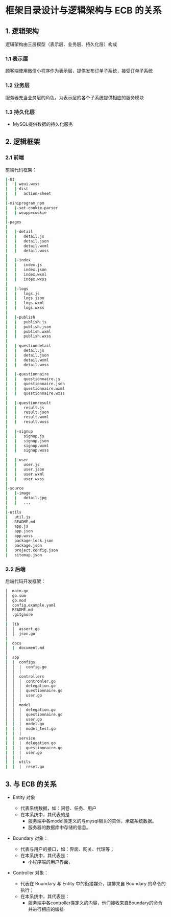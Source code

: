# 框架目录设计与逻辑架构与 ECB 的关系

## 1. 逻辑架构

逻辑架构由三层模型（表示层、业务层、持久化层）构成

### 1.1 表示层

顾客端使用微信小程序作为表示层，提供发布订单子系统，接受订单子系统

### 1.2 业务层

服务器充当业务层的角色，为表示层的各个子系统提供相应的服务模块

### 1.3 持久化层

- MySQL提供数据的持久化服务

## 2. 逻辑框架

### 2.1 前端

前端代码框架：

```bash
|-UI
|   | weui.wxss
|   |-dist
|   |	action-sheet
|
|-miniprogram_npm
|   |-set-cookie-parser
|   |-weapp=cookie
|
|-pages
|
|   |-detail
|   |	detail.js
|   |	detail.json
|   |	detail.wxml
|   |	detail.wxss
|
|   |-index
|   |	index.js
|   |	index.json
|   |	index.wxml
|   |	index.wxss  
|
|   |-logs
|   |	logs.js
|   |	logs.json
|   |	logs.wxml
|   |	logs.wxss  
|
|   |-publish
|   |	publish.js
|   |	publish.json
|   |	publish.wxml
|   |	publish.wxss  
|
|   |-questiondetail
|   |	detail.js
|   |	detail.json
|   |	detail.wxml
|   |	detail.wxss
|
|   |-questionnaire
|   |	questionnaire.js
|   |	questionnaire.json
|   |	questionnaire.wxml
|   |	questionnaire.wxss
|
|   |-questionresult
|   |	result.js
|   |	result.json
|   |	result.wxml
|   |	result.wxss
|
|   |-signup
|   |	signup.js
|   |	signup.json
|   |	signup.wxml
|   |	signup.wxss
|
|   |-user
|   |	user.js
|   |	user.json
|   |	user.wxml
|   |	user.wxss
|
|-source
|   |-image
|   |   detail.jpg
|   |   ...
|
|-utils
|   util.js
|   README.md
|   app.js
|   app.json
|   app.wxss
|   package-lock.json
|   package.json
|   project.config.json
|   sitemap.json
```

### 2.2 后端

后端代码开发框架：

```bash
│  main.go
│  go.sum
│  go.mod
│  config.example.yaml
│  README.md
│  .gitgnore
│  
|  lib
│  │  assert.go
│  │  json.go
|
|  docs
│  |  document.md
│          
|  app
│  |  configs
│  │  |  config.go
│  │  │  
│  │  controllers  
│  │  │  contronler.go     
│  │  │  delegation.go
│  │  │  questionnaire.go
│  │  │  user.go
│  │  │ 
│  │  model   
│  │  │  delegation.go
│  │  │  questionnaire.go
│  │  │  user.go
|  |  |  model.go
|  |  |  model_test.go
|  |  |
|  |  service
|  |  |  delegation.go
|  |  |  questionnaire.go
|  |  |  user.go
│  |  |
|  |  utils
|  |  |  reset.go       
```

## 3. 与 ECB 的关系 

- Entity 对象
  - 代表系统数据，如：问卷、任务、用户
  - 在本系统中，其代表的是
    - 服务端中各model类定义的与mysql相关的实体，承载系统数据。
    - 服务器的数据库中存储的信息。

- Boundary 对象：

  - 代表与用户的接口，如：界面、网关、代理等；
  - 在本系统中，其代表是：
    - 小程序端的用户界面，

- Controller 对象：

  - 代表在 Boundary 与 Entity 中的衔接媒介，编排来自 Boundary 的命令的执行；
  - 在本系统中，其代表是：
    - 服务端中各controller类定义的内容，他们接收来自Boundary的命令并进行相应的编排

  